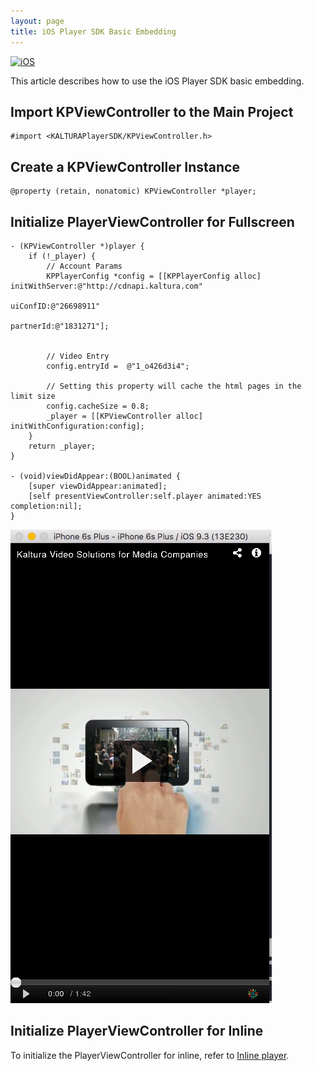 ```yaml
---
layout: page
title: iOS Player SDK Basic Embedding  
---
```

[![iOS](https://img.shields.io/badge/iOS-Supported-green.svg)](https://github.com/kaltura/player-sdk-native-ios) 

This article describes how to use the iOS Player SDK basic embedding.

## Import KPViewController to the Main Project

```
#import <KALTURAPlayerSDK/KPViewController.h>
```

## Create a KPViewController Instance

```
@property (retain, nonatomic) KPViewController *player;
```

## Initialize PlayerViewController for Fullscreen

``` objc 
- (KPViewController *)player {
    if (!_player) {
        // Account Params
        KPPlayerConfig *config = [[KPPlayerConfig alloc] initWithServer:@"http://cdnapi.kaltura.com"
                                                         uiConfID:@"26698911"
                                                         partnerId:@"1831271"];
        
        
        // Video Entry
        config.entryId =  @"1_o426d3i4";
        
        // Setting this property will cache the html pages in the limit size
        config.cacheSize = 0.8;
        _player = [[KPViewController alloc] initWithConfiguration:config];
    }
    return _player;
}

- (void)viewDidAppear:(BOOL)animated {
    [super viewDidAppear:animated];
    [self presentViewController:self.player animated:YES completion:nil];
}
```
![iOS-fullscreen](./images/iOS-fullscreen-embed.png)


## Initialize PlayerViewController for Inline
To initialize the PlayerViewController for inline, refer to [Inline player](Fullscreen-inline-iOS).

